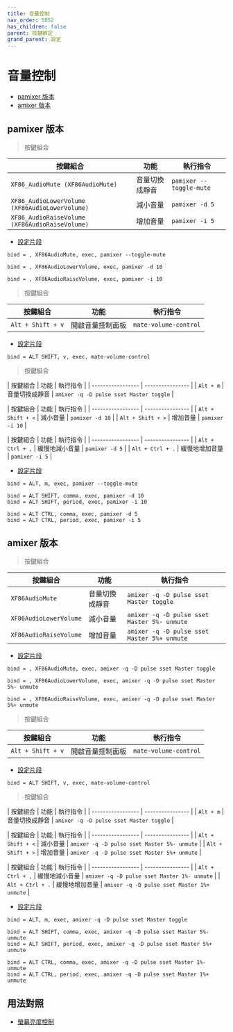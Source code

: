 ```yaml
---
title: 音量控制
nav_order: 5052
has_children: false
parent: 按鍵綁定
grand_parent: 設定
---
```



# 音量控制


* [pamixer 版本](#pamixer-版本)
* [amixer 版本](#amixer-版本)




## pamixer 版本

> 按鍵組合

| 按鍵組合               | 功能           | 執行指令                                    |
| ---------------------- | -------------- | ------------------------------------------- |
| `XF86_AudioMute (XF86AudioMute)`        | 音量切換成靜音 | `pamixer --toggle-mute`     |
| `XF86_AudioLowerVolume (XF86AudioLowerVolume)` | 減小音量       | `pamixer -d 5` |
| `XF86_AudioRaiseVolume (XF86AudioRaiseVolume)` | 增加音量       | `pamixer -i 5` |


* [設定片段](https://github.com/samwhelp/ultramarine-hyprland-adjustment/blob/main/prototype/main/hyprland-config/Main/asset/overlay/etc/skel/.config/hypr/hyprland.conf#L475-L477)

```
bind = , XF86AudioMute, exec, pamixer --toggle-mute

bind = , XF86AudioLowerVolume, exec, pamixer -d 10

bind = , XF86AudioRaiseVolume, exec, pamixer -i 10
```




> 按鍵組合

| 按鍵組合          | 功能             | 執行指令                                    |
| ----------------- | ---------------- | ------------------------------------------- |
| `Alt + Shift + v` | 開啟音量控制面板 | `mate-volume-control`                       |


* [設定片段](https://github.com/samwhelp/ultramarine-hyprland-adjustment/blob/main/prototype/main/hyprland-config/Main/asset/overlay/etc/skel/.config/hypr/hyprland.conf#L329)

```
bind = ALT SHIFT, v, exec, mate-volume-control
```




> 按鍵組合

| 按鍵組合          | 功能             | 執行指令                                    |
| ----------------- | ---------------- |
| `Alt + m`         | 音量切換成靜音   | `amixer -q -D pulse sset Master toggle`     |


| 按鍵組合          | 功能             | 執行指令                                    |
| ----------------- | ---------------- |
| `Alt + Shift + <` | 減小音量         | `pamixer -d 10` |
| `Alt + Shift + >` | 增加音量         | `pamixer -i 10` |


| 按鍵組合          | 功能             | 執行指令                                    |
| ----------------- | ---------------- |
| `Alt + Ctrl + ,`  | 緩慢地減小音量   | `pamixer -d 5` |
| `Alt + Ctrl + .`  | 緩慢地增加音量   | `pamixer -i 5` |


* [設定片段](https://github.com/samwhelp/ultramarine-hyprland-adjustment/blob/main/prototype/main/hyprland-config/Main/asset/overlay/etc/skel/.config/hypr/hyprland.conf#L480-L486)

```
bind = ALT, m, exec, pamixer --toggle-mute

bind = ALT SHIFT, comma, exec, pamixer -d 10
bind = ALT SHIFT, period, exec, pamixer -i 10

bind = ALT CTRL, comma, exec, pamixer -d 5
bind = ALT CTRL, period, exec, pamixer -i 5
```








## amixer 版本

> 按鍵組合

| 按鍵組合               | 功能           | 執行指令                                    |
| ---------------------- | -------------- | ------------------------------------------- |
| `XF86AudioMute`        | 音量切換成靜音 | `amixer -q -D pulse sset Master toggle`     |
| `XF86AudioLowerVolume` | 減小音量       | `amixer -q -D pulse sset Master 5%- unmute` |
| `XF86AudioRaiseVolume` | 增加音量       | `amixer -q -D pulse sset Master 5%+ unmute` |


* [設定片段](https://github.com/samwhelp/ultramarine-hyprland-adjustment/blob/main/prototype/main/hyprland-config/Main/asset/overlay/etc/skel/.config/hypr/hyprland.conf#L451-L453)

```
bind = , XF86AudioMute, exec, amixer -q -D pulse sset Master toggle

bind = , XF86AudioLowerVolume, exec, amixer -q -D pulse sset Master 5%- unmute

bind = , XF86AudioRaiseVolume, exec, amixer -q -D pulse sset Master 5%+ unmute
```




> 按鍵組合

| 按鍵組合          | 功能             | 執行指令                                    |
| ----------------- | ---------------- | ------------------------------------------- |
| `Alt + Shift + v` | 開啟音量控制面板 | `mate-volume-control`                       |


* [設定片段](https://github.com/samwhelp/ultramarine-hyprland-adjustment/blob/main/prototype/main/hyprland-config/Main/asset/overlay/etc/skel/.config/hypr/hyprland.conf#L329)

```
bind = ALT SHIFT, v, exec, mate-volume-control
```




> 按鍵組合

| 按鍵組合          | 功能             | 執行指令                                    |
| ----------------- | ---------------- |
| `Alt + m`         | 音量切換成靜音   | `amixer -q -D pulse sset Master toggle`     |


| 按鍵組合          | 功能             | 執行指令                                    |
| ----------------- | ---------------- |
| `Alt + Shift + <` | 減小音量         | `amixer -q -D pulse sset Master 5%- unmute` |
| `Alt + Shift + >` | 增加音量         | `amixer -q -D pulse sset Master 5%+ unmute` |


| 按鍵組合          | 功能             | 執行指令                                    |
| ----------------- | ---------------- |
| `Alt + Ctrl + ,`  | 緩慢地減小音量   | `amixer -q -D pulse sset Master 1%- unmute` |
| `Alt + Ctrl + .`  | 緩慢地增加音量   | `amixer -q -D pulse sset Master 1%+ unmute` |


* [設定片段](https://github.com/samwhelp/ultramarine-hyprland-adjustment/blob/main/prototype/main/hyprland-config/Main/asset/overlay/etc/skel/.config/hypr/hyprland.conf#L456-L462)

```
bind = ALT, m, exec, amixer -q -D pulse sset Master toggle

bind = ALT SHIFT, comma, exec, amixer -q -D pulse sset Master 5%- unmute
bind = ALT SHIFT, period, exec, amixer -q -D pulse sset Master 5%+ unmute

bind = ALT CTRL, comma, exec, amixer -q -D pulse sset Master 1%- unmute
bind = ALT CTRL, period, exec, amixer -q -D pulse sset Master 1%+ unmute
```




## 用法對照

* [螢幕亮度控制](https://samwhelp.github.io/note-about-ultramarine-hyprland/read/config/keybind/monitor-brightness-control.html)
